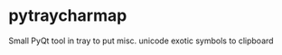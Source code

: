 pytraycharmap
=============

Small PyQt tool in tray to put misc. unicode exotic symbols to clipboard
